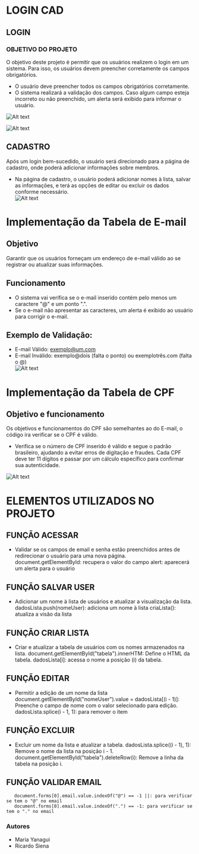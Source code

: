 # LOGIN CAD 
 
## LOGIN
### OBJETIVO DO PROJETO 
O objetivo deste projeto é permitir que os usuários realizem o login em um sistema. Para isso, os usuários devem preencher corretamente os campos obrigatórios.
 
 
* O usuário deve preencher todos os campos obrigatórios corretamente.
* O sistema realizará a validação dos campos. Caso algum campo esteja incorreto ou não preenchido, um alerta será exibido para informar o usuário.
 
![Alt text](img/image-1.png) <br>
 
![Alt text](img/image-2.png)<br>
## CADASTRO 
Após um login bem-sucedido, o usuário será direcionado para a página de cadastro, onde poderá adicionar informações sobre membros.
* Na página de cadastro, o usuário poderá adicionar nomes à lista, salvar as informações, e terá as opções de editar ou excluir os dados conforme necessário. <br>
![Alt text](img/image-3.png)

# Implementação da Tabela de E-mail 
 
## Objetivo 
Garantir que os usuários forneçam um endereço de e-mail válido ao se registrar ou atualizar suas informações.
 
## Funcionamento
*  O sistema vai verifica se o e-mail inserido contém pelo menos um caractere "@" e um ponto ".".
*  Se o e-mail não apresentar as caracteres, um alerta é exibido ao usuário para corrigir o e-mail.
## Exemplo de Validação: 
* E-mail Válido: exemplo@um.com
* E-mail Inválido: exemplo@dois (falta o ponto) ou exemplotrês.com (falta o @)<br>
![Alt text](img/image-4.png) 
# Implementação da Tabela de CPF
 
## Objetivo e funcionamento
Os objetivos e funcionamentos do CPF são semelhantes ao do E-mail, o código ira verificar se o CPF é válido.
* Verifica se o número de CPF inserido é válido e segue o padrão brasileiro, ajudando a evitar erros de digitação e fraudes. Cada CPF deve ter 11 dígitos e passar por um cálculo específico para confirmar sua autenticidade.

 ![Alt text](img/image-5.png)
 
 # ELEMENTOS UTILIZADOS NO PROJETO 
## FUNÇÃO ACESSAR
*  Validar se os campos de email e senha estão preenchidos antes de redirecionar o usuário para uma nova página.
    document.getElementById: recupera o valor do campo
    alert: aparecerá um alerta para o usuário
 ## FUNÇÃO SALVAR USER
 *  Adicionar um nome à lista de usuários e atualizar a visualização da lista.
    dadosLista.push(nomeUser): adiciona um nome à lista
    criaLista(): atualiza a visão da lista
 ## FUNÇÃO CRIAR LISTA
* Criar e atualizar a tabela de usuários com os nomes armazenados na lista.
       document.getElementById("tabela").innerHTM: Define o HTML da tabela.
       dadosLista[i]: acessa o nome a posição (i) da tabela.
## FUNÇÃO EDITAR
 * Permitir a edição de um nome da lista
document.getElementById("nomeUser").value = dadosLista[(i - 1)]: Preenche o campo de nome com o valor selecionado para edição.
dadosLista.splice(i - 1, 1): para remover o item
 ## FUNÇÃO EXCLUIR
 * Excluir um nome da lista e atualizar a tabela.
dadosLista.splice((i - 1), 1): Remove o nome da lista na posição i - 1.
document.getElementById("tabela").deleteRow(i): Remove a linha da tabela na posição i.
## FUNÇÃO VALIDAR EMAIL
       document.forms[0].email.value.indexOf("@") == -1 ||: para verificar se tem o "@" no email
       document.forms[0].email.value.indexOf(".") == -1: para verificar se tem o "." no email

### Autores
* Maria Yanagui
* Ricardo Siena